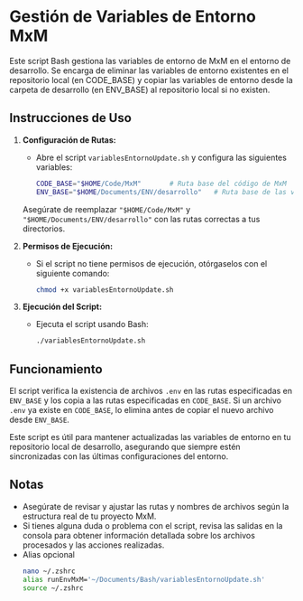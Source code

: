 # Gestión de Variables de Entorno MxM

Este script Bash gestiona las variables de entorno de MxM en el entorno de desarrollo. Se encarga de eliminar las variables de entorno existentes en el repositorio local (en CODE_BASE) y copiar las variables de entorno desde la carpeta de desarrollo (en ENV_BASE) al repositorio local si no existen.

## Instrucciones de Uso

1. **Configuración de Rutas:**
   - Abre el script `variablesEntornoUpdate.sh` y configura las siguientes variables:
     ```bash
     CODE_BASE="$HOME/Code/MxM"       # Ruta base del código de MxM
     ENV_BASE="$HOME/Documents/ENV/desarrollo"   # Ruta base de las variables de entorno descargadas
     ```
   Asegúrate de reemplazar `"$HOME/Code/MxM"` y `"$HOME/Documents/ENV/desarrollo"` con las rutas correctas a tus directorios.

2. **Permisos de Ejecución:**
   - Si el script no tiene permisos de ejecución, otórgaselos con el siguiente comando:
     ```bash
     chmod +x variablesEntornoUpdate.sh
     ```

3. **Ejecución del Script:**
   - Ejecuta el script usando Bash:
     ```bash
     ./variablesEntornoUpdate.sh
     ```

## Funcionamiento

El script verifica la existencia de archivos `.env` en las rutas especificadas en `ENV_BASE` y los copia a las rutas especificadas en `CODE_BASE`. Si un archivo `.env` ya existe en `CODE_BASE`, lo elimina antes de copiar el nuevo archivo desde `ENV_BASE`.

Este script es útil para mantener actualizadas las variables de entorno en tu repositorio local de desarrollo, asegurando que siempre estén sincronizadas con las últimas configuraciones del entorno.

## Notas
- Asegúrate de revisar y ajustar las rutas y nombres de archivos según la estructura real de tu proyecto MxM.
- Si tienes alguna duda o problema con el script, revisa las salidas en la consola para obtener información detallada sobre los archivos procesados y las acciones realizadas.
- Alias opcional 
  ```bash
  nano ~/.zshrc
  alias runEnvMxM='~/Documents/Bash/variablesEntornoUpdate.sh'
  source ~/.zshrc
  ```
